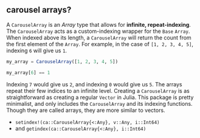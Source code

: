 ## carousel arrays?
A `CarouselArray` is an *Array* type that allows for **infinite, repeat-indexing**. The `CarouselArray` acts as a custom-indexing wrapper for the `Base` `Array`. When indexed above its length, a `CarouselArray` will return the count from the first element of the `Array`. For example, in the case of `[1, 2, 3, 4, 5]`, indexing `6` will give us `1`.
```julia
my_array = CarouselArray([1, 2, 3, 4, 5])

my_array[6] == 1
```
Indexing `7` would give us `2`, and indexing `0` would give us `5`. The arrays repeat their few indices to an infinite level. Creating a `CarouselArray` is as straightforward as creating a regular `Vector` in Julia. This package is pretty minimalist, and only includes the `CarouselArray` and its indexing functions. Though they are called arrays, they are more similar to vectors.
- `setindex!(ca::CarouselArray{<:Any}, v::Any, i::Int64)`
- and `getindex(ca::CarouselArray{<:Any}, i::Int64)`
